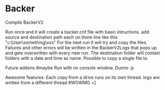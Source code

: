 # Backer
Compile BackerV2

Run once and it will create a backer.cnf file with basic intructions.
add source and destination path each on there line like this "c:\User\something\xxx"
For the next run it will try and copy the files.
Failures and other errors will be written in the BackerV2Logs that pops up and gets overwritten with every new run.
The destination folder will contain folders with a date and time as name.
Possible to copy a single file to.

Future addons #maybe
Run with no console window.
Dunno :p


Awesome features:
Each copy from a drive runs on its own thread.
logs are written from a different thread #WOWMG =]
